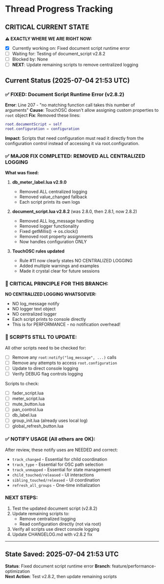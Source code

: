 # Thread Progress Tracking

## CRITICAL CURRENT STATE
**⚠️ EXACTLY WHERE WE ARE RIGHT NOW:**
- [x] Currently working on: Fixed document script runtime error
- [ ] Waiting for: Testing of document_script v2.8.2
- [ ] Blocked by: None
- [ ] **NEXT**: Update remaining scripts to remove centralized logging

## Current Status (2025-07-04 21:53 UTC)

### ✅ FIXED: Document Script Runtime Error (v2.8.2)

**Error**: Line 207 - "no matching function call takes this number of arguments"
**Cause**: TouchOSC doesn't allow assigning custom properties to `root` object
**Fix**: Removed these lines:
```lua
root.documentScript = self
root.configuration = configuration
```

**Impact**: Scripts that need configuration must read it directly from the configuration control instead of accessing it via root.configuration.

### ✅ MAJOR FIX COMPLETED: REMOVED ALL CENTRALIZED LOGGING

**What was fixed:**
1. **db_meter_label.lua v2.9.0** 
   - Removed ALL centralized logging
   - Removed value_changed fallback
   - Each script prints its own logs

2. **document_script.lua v2.8.2** (was 2.8.0, then 2.8.1, now 2.8.2)
   - Removed ALL log_message handling
   - Removed logger functionality
   - Fixed getMillis() → os.clock()
   - Removed root property assignments
   - Now handles configuration ONLY

3. **TouchOSC rules updated**
   - Rule #11 now clearly states NO CENTRALIZED LOGGING
   - Added multiple warnings and examples
   - Made it crystal clear for future sessions

### 🚨 CRITICAL PRINCIPLE FOR THIS BRANCH:

**NO CENTRALIZED LOGGING WHATSOEVER:**
- NO log_message notify
- NO logger text object
- NO centralized logger
- Each script prints to console directly
- This is for PERFORMANCE - no notification overhead!

### 📝 SCRIPTS STILL TO UPDATE:

All other scripts need to be checked for:
- [ ] Remove any `root:notify("log_message", ...)` calls
- [ ] Remove any attempts to access `root.configuration`
- [ ] Update to direct console logging
- [ ] Verify DEBUG flag controls logging

Scripts to check:
- [ ] fader_script.lua
- [ ] meter_script.lua  
- [ ] mute_button.lua
- [ ] pan_control.lua
- [ ] db_label.lua
- [ ] group_init.lua (already uses local log)
- [ ] global_refresh_button.lua

### ✅ NOTIFY USAGE (All others are OK):

After review, these notify uses are NEEDED and correct:
- `track_changed` - Essential for child coordination
- `track_type` - Essential for OSC path selection
- `track_unmapped` - Essential for state management
- `child_touched/released` - UI interactions
- `sibling_touched/released` - UI coordination
- `refresh_all_groups` - One-time initialization

### NEXT STEPS:
1. Test the updated document script (v2.8.2)
2. Update remaining scripts to:
   - Remove centralized logging
   - Read configuration directly (not via root)
3. Verify all scripts use direct console logging
4. Update CHANGELOG.md with v2.8.2 fix

---

## State Saved: 2025-07-04 21:53 UTC
**Status**: Fixed document script runtime error
**Branch**: feature/performance-optimization  
**Next Action**: Test v2.8.2, then update remaining scripts